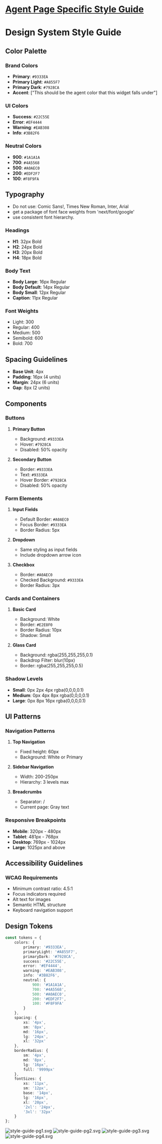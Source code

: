 # [Agent Page Specific Style Guide](./agents-style-guide-README.md)

# Design System Style Guide

## Color Palette

### Brand Colors
- **Primary**: `#9333EA`
- **Primary Light**: `#A855F7`
- **Primary Dark**: `#7928CA`
- **Accent**: ["This should be the agent color that this widget falls under"]

### UI Colors
- **Success**: `#22C55E`
- **Error**: `#EF4444`
- **Warning**: `#EAB308`
- **Info**: `#3B82F6`

### Neutral Colors
- **900**: `#1A1A1A`
- **700**: `#4A5568`
- **500**: `#A0AEC0`
- **200**: `#EDF2F7`
- **100**: `#F8F9FA`

## Typography

- Do not use: Comic Sans!, Times New Roman, Inter, Arial 
- get a package of font face weights from 'next/font/google'  
- use consistent font hierarchy.

### Headings
- **H1**: 32px Bold
- **H2**: 24px Bold
- **H3**: 20px Bold
- **H4**: 18px Bold

### Body Text
- **Body Large**: 16px Regular
- **Body Default**: 14px Regular
- **Body Small**: 12px Regular
- **Caption**: 11px Regular

### Font Weights
- Light: 300
- Regular: 400
- Medium: 500
- Semibold: 600
- Bold: 700

## Spacing Guidelines
- **Base Unit**: 4px
- **Padding**: 16px (4 units)
- **Margin**: 24px (6 units)
- **Gap**: 8px (2 units)

## Components

### Buttons
1. **Primary Button**
   - Background: `#9333EA`
   - Hover: `#7928CA`
   - Disabled: 50% opacity
   
2. **Secondary Button**
   - Border: `#9333EA`
   - Text: `#9333EA`
   - Hover Border: `#7928CA`
   - Disabled: 50% opacity

### Form Elements
1. **Input Fields**
   - Default Border: `#A0AEC0`
   - Focus Border: `#9333EA`
   - Border Radius: 5px
   
2. **Dropdown**
   - Same styling as input fields
   - Include dropdown arrow icon
   
3. **Checkbox**
   - Border: `#A0AEC0`
   - Checked Background: `#9333EA`
   - Border Radius: 3px

### Cards and Containers
1. **Basic Card**
   - Background: White
   - Border: `#E2E8F0`
   - Border Radius: 10px
   - Shadow: Small

2. **Glass Card**
   - Background: rgba(255,255,255,0.1)
   - Backdrop Filter: blur(10px)
   - Border: rgba(255,255,255,0.5)

### Shadow Levels
- **Small**: 0px 2px 4px rgba(0,0,0,0.1)
- **Medium**: 0px 4px 8px rgba(0,0,0,0.1)
- **Large**: 0px 8px 16px rgba(0,0,0,0.1)

## UI Patterns

### Navigation Patterns
1. **Top Navigation**
   - Fixed height: 60px
   - Background: White or Primary
   
2. **Sidebar Navigation**
   - Width: 200-250px
   - Hierarchy: 3 levels max

3. **Breadcrumbs**
   - Separator: /
   - Current page: Gray text

### Responsive Breakpoints
- **Mobile**: 320px - 480px
- **Tablet**: 481px - 768px
- **Desktop**: 769px - 1024px
- **Large**: 1025px and above

## Accessibility Guidelines

### WCAG Requirements
- Minimum contrast ratio: 4.5:1
- Focus indicators required
- Alt text for images
- Semantic HTML structure
- Keyboard navigation support

## Design Tokens

```typescript
const tokens = {
    colors: {
        primary: '#9333EA',
        primaryLight: '#A855F7',
        primaryDark: '#7928CA',
        success: '#22C55E',
        error: '#EF4444',
        warning: '#EAB308',
        info: '#3B82F6',
        neutral: {
            900: '#1A1A1A',
            700: '#4A5568',
            500: '#A0AEC0',
            200: '#EDF2F7',
            100: '#F8F9FA'
        }
    },
    spacing: {
        xs: '4px',
        sm: '8px',
        md: '16px',
        lg: '24px',
        xl: '32px'
    },
    borderRadius: {
        sm: '4px',
        md: '8px',
        lg: '16px',
        full: '9999px'
    },
    fontSizes: {
        xs: '11px',
        sm: '12px',
        base: '14px',
        lg: '16px',
        xl: '20px',
        '2xl': '24px',
        '3xl': '32px'
    }
};
```

![style-guide-pg1.svg](style-guide-pg1.svg)
![style-guide-pg2.svg](style-guide-pg2.svg)
![style-guide-pg3.svg](style-guide-pg3.svg)
![style-guide-pg4.svg](style-guide-pg4.svg)